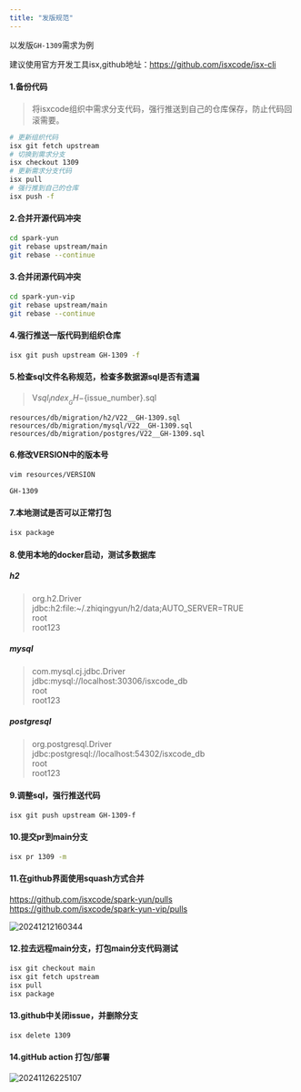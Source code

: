 ```yaml
---
title: "发版规范"
---
```


以发版`GH-1309`需求为例

建议使用官方开发工具isx,github地址：https://github.com/isxcode/isx-cli
	
#### 1.备份代码

> 将isxcode组织中需求分支代码，强行推送到自己的仓库保存，防止代码回滚需要。

```bash
# 更新组织代码
isx git fetch upstream
# 切换到需求分支
isx checkout 1309
# 更新需求分支代码
isx pull
# 强行推到自己的仓库
isx push -f
```

#### 2.合并开源代码冲突

```bash
cd spark-yun
git rebase upstream/main
git rebase --continue
```

#### 3.合并闭源代码冲突

```bash
cd spark-yun-vip
git rebase upstream/main
git rebase --continue
```

#### 4.强行推送一版代码到组织仓库

```bash
isx git push upstream GH-1309 -f
```

#### 5.检查sql文件名称规范，检查多数据源sql是否有遗漏

> V${sql_index}__GH-${issue_number}.sql

```wikitext
resources/db/migration/h2/V22__GH-1309.sql
resources/db/migration/mysql/V22__GH-1309.sql
resources/db/migration/postgres/V22__GH-1309.sql
```

#### 6.修改VERSION中的版本号

```bash
vim resources/VERSION

GH-1309
```

#### 7.本地测试是否可以正常打包

```bash
isx package
```

#### 8.使用本地的docker启动，测试多数据库

##### h2
> org.h2.Driver   
> jdbc:h2:file:~/.zhiqingyun/h2/data;AUTO_SERVER=TRUE   
> root   
> root123

##### mysql
> com.mysql.cj.jdbc.Driver  
> jdbc:mysql://localhost:30306/isxcode_db   
> root   
> root123  

##### postgresql
> org.postgresql.Driver  
> jdbc:postgresql://localhost:54302/isxcode_db   
> root   
> root123

#### 9.调整sql，强行推送代码

```bash
isx git push upstream GH-1309-f
```

#### 10.提交pr到main分支

```bash
isx pr 1309 -m
```

#### 11.在github界面使用squash方式合并

https://github.com/isxcode/spark-yun/pulls  
https://github.com/isxcode/spark-yun-vip/pulls

![20241212160344](https://img.isxcode.com/picgo/20241212160344.png)

#### 12.拉去远程main分支，打包main分支代码测试

```bash
isx git checkout main
isx git fetch upstream
isx pull
isx package
```

#### 13.github中关闭issue，并删除分支

```bash
isx delete 1309
```

#### 14.gitHub action 打包/部署

![20241126225107](https://img.isxcode.com/picgo/20241126225107.png)
